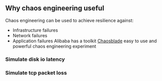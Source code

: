 ## Why chaos engineering useful
Chaos engineering can be used to achieve resilience against:
* Infrastructure failures
* Network failures
* Application failures
Alibaba has a toolkit [Chaosblade](https://github.com/chaosblade-io/chaosblade) easy to use and powerful chaos engineering experiment 

### Simulate disk io latency

### Simulate tcp packet loss